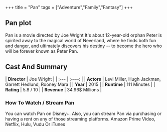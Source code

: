 +++
title = "Pan"
tags = ["Adventure","Family","Fantasy"]
+++
## Pan plot
Pan is a movie directed by Joe Wright It's about 12-year-old orphan Peter is spirited away to the magical world of Neverland, where he finds both fun and danger, and ultimately discovers his destiny -- to become the hero who will be forever known as Peter Pan.
## Cast And Summary
| **Director**      | Joe Wright |
    | :---        |    :----:   |
    |  **Actors** | Levi Miller, Hugh Jackman, Garrett Hedlund, Rooney Mara |
    | **Year**   | 2015    |
    |  **Runtime** | 111 Minutes |
    |  **Rating** | 5.8 / 10 | 
    |  **Revenue** | 34.96$ Millions |
### How To Watch / Stream Pan
You can watch Pan on Disney+.
Also, you can stream Pan via purchasing or having a rent on any of those streaming platforms.
Amazon Prime Video, Netflix, Hulu, Vudu Or iTunes